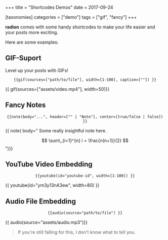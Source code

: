 +++
title = "Shortcodes Demos"
date = 2017-09-24

[taxonomies]
categories = ["demo"]
tags = ["gif", "fancy"]
+++

**radion** comes with some handy shortcodes to make your life easier and
your posts more exciting.

<!-- more -->

Here are some examples:

## GIF-Suport

Level up your posts with GIFs!

$$
\texttt{\{\{ gif(sources=["path/to/file"], width=[1-100], caption=[""]) \}\}}
$$

{{ gif(sources=["assets/video.mp4"], width=50)}}

## Fancy Notes

$$
\texttt{\{\{ note(body="...", header=["" | "Note"], center=[true/false | false]) \}\}}
$$

{{ note(
body="
Some really insightful note here.

$$ \sum\_{i=1}^{n} i = \frac{n(n+1)}{2} $$
")}}

## YouTube Video Embedding

$$
\texttt{\{\{ youtube(id="youtube-id", width=[1-100]) \}\}}
$$

{{ youtube(id="ym3y13nA3ew", width=80) }}

## Audio File Embedding

$$
\texttt{\{\{ audio(source="path/to/file") \}\}}
$$

{{ audio(source="assets/audio.mp3")}}

> If you're still falling for this, I don't know what to tell you.
